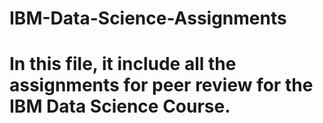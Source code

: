 # IBM-Data-Science-Assignments
# In this file, it include all the assignments for peer review for the IBM Data Science Course.
